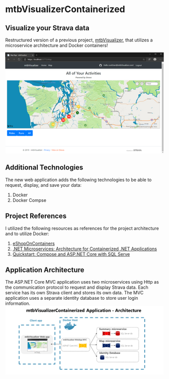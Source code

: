 # mtbVisualizerContainerized
## Visualize your Strava data
Restructured version of a previous project, [mtbVisualizer](https://github.com/isaacaflores2/mtbVisualizer), that utilizes a microservice architecture and Docker containers!

![](img/mtbVisualizerScreenshot.png)

## Additional Technologies
The new web application adds the following technologies to be able to request, display, and save your data:
1. Docker 
2. Docker Compse

## Project References
I utilized the following resources as references for the project architecture and to utilize Docker:
1. [eShopOnContainers](https://github.com/dotnet-architecture/eShopOnContainers)
2. [.NET Microservices: Architecture for Containerized .NET Applications](https://docs.microsoft.com/en-us/dotnet/architecture/microservices/)
3. [Quickstart: Compose and ASP.NET Core with SQL Serve](https://docs.docker.com/compose/aspnet-mssql-compose/)


## Application Architecture 
The ASP.NET Core MVC application uses two microservices using Http as the communication protocol to request and display Strava data. Each service has its own Strava client and stores its own data. The MVC application uses a separate identity database to store user login information. 
![](img/mtbVisualizerContainerized-Architecture.png)

